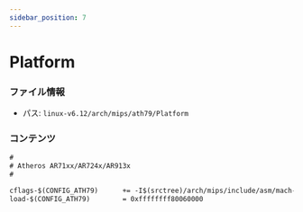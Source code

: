 ```yaml
---
sidebar_position: 7
---
```

# Platform

### ファイル情報

- パス: `linux-v6.12/arch/mips/ath79/Platform`

### コンテンツ

```txt
#
# Atheros AR71xx/AR724x/AR913x
#

cflags-$(CONFIG_ATH79)		+= -I$(srctree)/arch/mips/include/asm/mach-ath79
load-$(CONFIG_ATH79)		= 0xffffffff80060000

```
